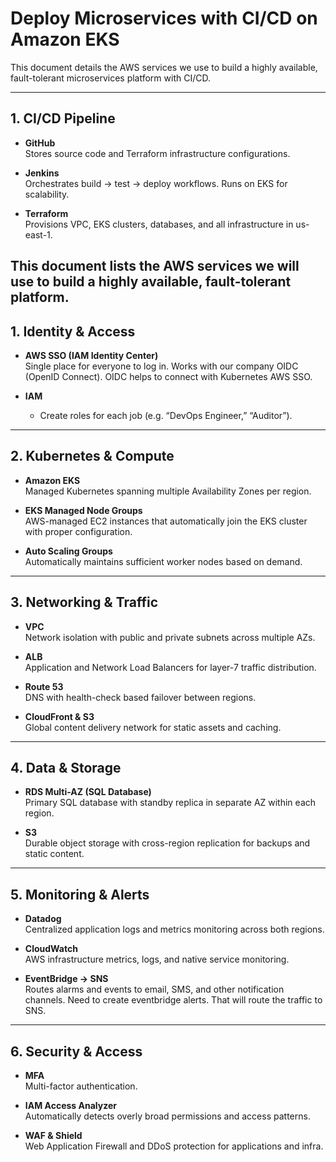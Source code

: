 # Deploy Microservices with CI/CD on Amazon EKS

This document details the AWS services we use to build a highly available, fault-tolerant microservices platform with CI/CD.

---

## 1. CI/CD Pipeline

- **GitHub**  
  Stores source code and Terraform infrastructure configurations.

- **Jenkins**  
  Orchestrates build → test → deploy workflows. Runs on EKS for scalability.

- **Terraform**  
  Provisions VPC, EKS clusters, databases, and all infrastructure in us-east-1. 

This document lists the AWS services we will use to build a highly available, fault-tolerant platform. 
---

## 1. Identity & Access

- **AWS SSO (IAM Identity Center)**  
  Single place for everyone to log in. Works with our company  OIDC (OpenID Connect). OIDC helps to connect with Kubernetes AWS SSO. 

- **IAM**  
  - Create roles for each job (e.g. “DevOps Engineer,” “Auditor”).  


---

## 2. Kubernetes & Compute

- **Amazon EKS**  
  Managed Kubernetes spanning multiple Availability Zones per region.

- **EKS Managed Node Groups**  
  AWS-managed EC2 instances that automatically join the EKS cluster with proper configuration.

- **Auto Scaling Groups**  
  Automatically maintains sufficient worker nodes based on demand.


---

## 3. Networking & Traffic

- **VPC**  
  Network isolation with public and private subnets across multiple AZs.

- **ALB**  
  Application and Network Load Balancers for layer-7 traffic distribution.

- **Route 53**  
  DNS with health-check based failover between regions.

- **CloudFront & S3**  
  Global content delivery network for static assets and caching.

---

## 4. Data & Storage

- **RDS Multi-AZ (SQL Database)**  
  Primary SQL database with standby replica in separate AZ within each region.

- **S3**  
  Durable object storage with cross-region replication for backups and static content.

---

## 5. Monitoring & Alerts

- **Datadog**  
  Centralized application logs and metrics monitoring across both regions.

- **CloudWatch**  
  AWS infrastructure metrics, logs, and native service monitoring.

- **EventBridge → SNS**  
  Routes alarms and events to email, SMS, and other notification channels. Need to create eventbridge alerts. That will route the traffic to SNS. 

---

## 6. Security & Access

- **MFA**  
  Multi-factor authentication.

- **IAM Access Analyzer**  
  Automatically detects overly broad permissions and access patterns.

- **WAF & Shield**  
  Web Application Firewall and DDoS protection for applications and infra.
